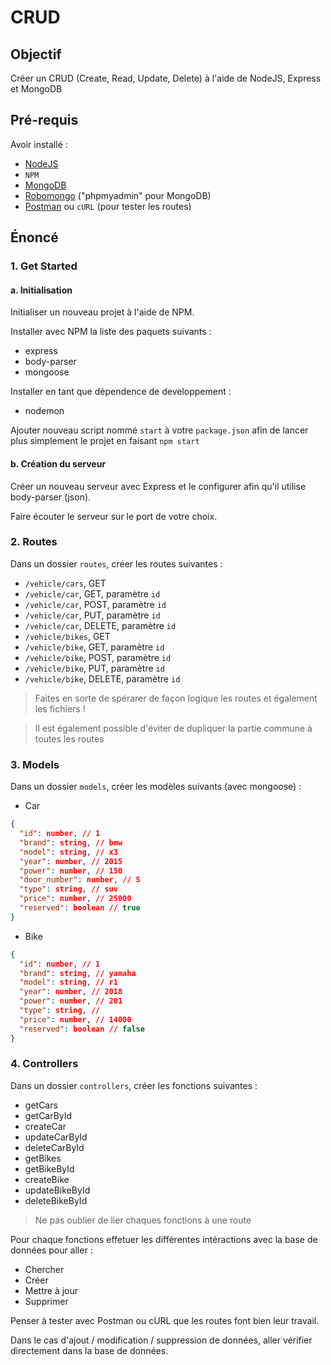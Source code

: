 # CRUD

## Objectif

Créer un CRUD (Create, Read, Update, Delete) à l'aide de NodeJS, Express et MongoDB

## Pré-requis

Avoir installé :

- [NodeJS](https://nodejs.org/en/)
- `NPM`
- [MongoDB](https://www.mongodb.com/try/download/community)
- [Robomongo](https://robomongo.org/download) ("phpmyadmin" pour MongoDB)
- [Postman](https://www.postman.com/) ou `cURL` (pour tester les routes)

## Énoncé

### 1. Get Started

#### a. Initialisation

Initialiser un nouveau projet à l'aide de NPM.

Installer avec NPM la liste des paquets suivants :

- express
- body-parser
- mongoose

Installer en tant que dépendence de developpement :

- nodemon

Ajouter nouveau script nommé `start` à votre `package.json` afin de lancer plus simplement le projet en faisant
`npm start`

#### b. Création du serveur

Créer un nouveau serveur avec Express et le configurer afin qu'il utilise body-parser (json).

Faire écouter le serveur sur le port de votre choix.

### 2. Routes

Dans un dossier `routes`, créer les routes suivantes :

- `/vehicle/cars`, GET
- `/vehicle/car`, GET, paramètre `id`
- `/vehicle/car`, POST, paramètre `id`
- `/vehicle/car`, PUT, paramètre `id`
- `/vehicle/car`, DELETE, paramètre `id`
- `/vehicle/bikes`, GET
- `/vehicle/bike`, GET, paramètre `id`
- `/vehicle/bike`, POST, paramètre `id`
- `/vehicle/bike`, PUT, paramètre `id`
- `/vehicle/bike`, DELETE, paramètre `id`

> Faites en sorte de spérarer de façon logique les routes et également les fichiers !

> Il est également possible d'éviter de dupliquer la partie commune à toutes les routes

### 3. Models

Dans un dossier `models`, créer les modèles suivants (avec mongoose) :

- Car

```json
{
  "id": number, // 1
  "brand": string, // bmw
  "model": string, // x3
  "year": number, // 2015
  "power": number, // 150
  "door_number": number, // 5
  "type": string, // suv
  "price": number, // 25000
  "reserved": boolean // true
}
```

- Bike

```json
{
  "id": number, // 1
  "brand": string, // yamaha
  "model": string, // r1
  "year": number, // 2018
  "power": number, // 201
  "type": string, //
  "price": number, // 14000
  "reserved": boolean // false
}
```

### 4. Controllers

Dans un dossier `controllers`, créer les fonctions suivantes :

- getCars
- getCarById
- createCar
- updateCarById
- deleteCarById
- getBikes
- getBikeById
- createBike
- updateBikeById
- deleteBikeById

> Ne pas oublier de lier chaques fonctions à une route

Pour chaque fonctions effetuer les différentes intéractions avec la base de données pour aller :

- Chercher
- Créer
- Mettre à jour
- Supprimer

Penser à tester avec Postman ou cURL que les routes font bien leur travail.

Dans le cas d'ajout / modification / suppression de données, aller vérifier directement dans la base de données.
